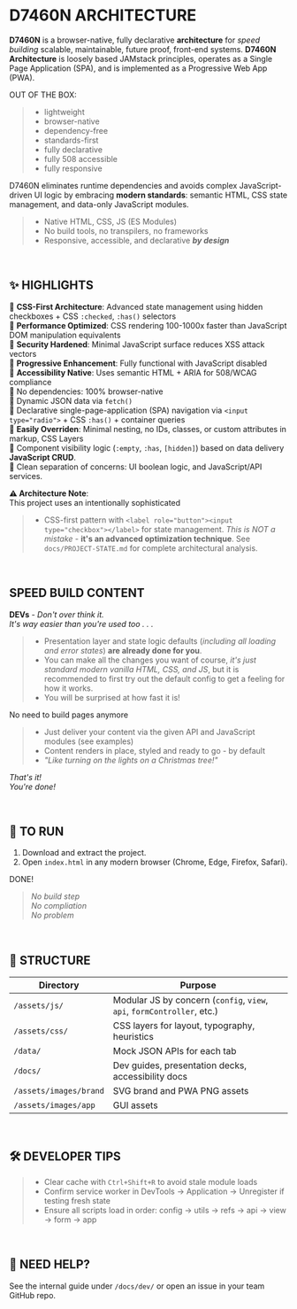 # D7460N ARCHITECTURE 

**D7460N** is a browser-native, fully declarative **architecture** for _speed building_
scalable, maintainable, future proof, front-end systems. **D7460N Architecture** is loosely based JAMstack principles, operates as a Single Page Application (SPA), and is implemented as a Progressive Web App (PWA).

OUT OF THE BOX:

> - lightweight
> - browser-native
> - dependency-free
> - standards-first
> - fully declarative
> - fully 508 accessible
> - fully responsive

D7460N eliminates runtime dependencies and avoids complex JavaScript-driven UI
logic by embracing **modern standards**: semantic HTML, CSS state management, and
data-only JavaScript modules.

> - Native HTML, CSS, JS (ES Modules)
> - No build tools, no transpilers, no frameworks
> - Responsive, accessible, and declarative _**by design**_

<br>

## ✨ HIGHLIGHTS 

🔹 **CSS-First Architecture**: Advanced state management using hidden checkboxes + CSS `:checked`, `:has()` selectors<br> 
🔹 **Performance Optimized**: CSS rendering 100-1000x faster than JavaScript DOM manipulation equivalents<br>
🔹 **Security Hardened**: Minimal JavaScript surface reduces XSS attack vectors<br>
🔹 **Progressive Enhancement**: Fully functional with JavaScript disabled<br>
🔹 **Accessibility Native**: Uses semantic HTML + ARIA for 508/WCAG compliance<br>
🔹 No dependencies: 100% browser-native<br>
🔹 Dynamic JSON data via `fetch()`<br>
🔹 Declarative single-page-application (SPA) navigation via `<input type="radio">` + CSS `:has()` + container queries<br>
🔹 **Easily Overriden**: Minimal nesting, no IDs, classes, or custom attributes in markup, CSS Layers<br>
🔹 Component visibility logic (`:empty`, `:has`, `[hidden]`) based on data delivery **JavaScript CRUD**.<br>
🔹 Clean separation of concerns: UI boolean logic, and JavaScript/API services.

**⚠️ Architecture Note**:<br>
This project uses an intentionally sophisticated<br>
> - CSS-first pattern with `<label role="button"><input type="checkbox"></label>` for state management. _This is NOT a mistake_ - **it's an advanced optimization technique**. See `docs/PROJECT-STATE.md` for complete architectural analysis.

<br>

## SPEED BUILD CONTENT 

**DEVs** - _Don't over think it._<br>
_It's way easier than you're used too . . ._<br>
> - Presentation layer and state logic defaults (_including all loading and error states_) **are already done for you**.
> - You can make all the changes you want of course, _it's just standard modern vanilla HTML, CSS, and JS_, but it is recommended to first try out the default config to get a feeling for how it works. 
> - You will be surprised at how fast it is!

No need to build pages anymore<br>
> - Just deliver your content via the given API and JavaScript modules (see examples)
> - Content renders in place, styled and ready to go - by default 
> - _"Like turning on the lights on a Christmas tree!"_

_That's it!_<br>
_You're done!_

<br>

## 🚀 TO RUN

1. Download and extract the project.
2. Open `index.html` in any modern browser (Chrome, Edge, Firefox, Safari).

DONE!

> _No build step<br> No compliation<br> No problem_

<br>

## 📂 STRUCTURE 

| Directory              | Purpose                                                                 |
| ---------------------- | ----------------------------------------------------------------------- |
| `/assets/js/`          | Modular JS by concern (`config`, `view`, `api`, `formController`, etc.) |
| `/assets/css/`         | CSS layers for layout, typography, heuristics                           |
| `/data/`               | Mock JSON APIs for each tab                                             |
| `/docs/`               | Dev guides, presentation decks, accessibility docs                      |
| `/assets/images/brand` | SVG brand and PWA PNG assets                                            |
| `/assets/images/app`   | GUI assets                                                              |

<br>

## 🛠️ DEVELOPER TIPS 

> - Clear cache with `Ctrl+Shift+R` to avoid stale module loads
> - Confirm service worker in DevTools → Application → Unregister if testing fresh
  state
> - Ensure all scripts load in order: config → utils → refs → api → view → form →
  app

<br>

## 🙋 NEED HELP?

See the internal guide under `/docs/dev/` or open an issue in your team GitHub
repo.

